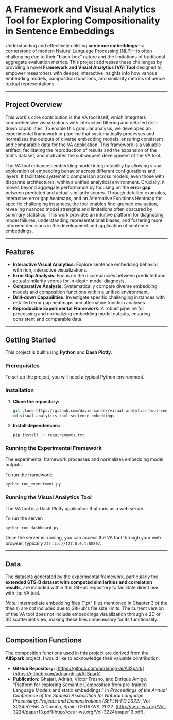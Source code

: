 # A Framework and Visual Analytics Tool for Exploring Compositionality in Sentence Embeddings

Understanding and effectively utilizing **sentence embeddings**—a cornerstone of modern Natural Language Processing (NLP)—is often challenging due to their "black-box" nature and the limitations of traditional aggregate evaluation metrics. This project addresses these challenges by providing a novel **Framework and Visual Analytics (VA) Tool** designed to empower researchers with deeper, interactive insights into how various embedding models, composition functions, and similarity metrics influence textual representations.

-----

## Project Overview

This work's core contribution is the VA tool itself, which integrates comprehensive visualizations with interactive filtering and detailed drill-down capabilities. To enable this granular analysis, we developed an experimental framework or pipeline that systematically processes and normalizes the outputs of diverse embedding models, ensuring consistent and comparable data for the VA application. This framework is a valuable artifact, facilitating the reproduction of results and the expansion of the tool's dataset, and motivates the subsequent development of the VA tool.

The VA tool enhances embedding model interpretability by allowing visual exploration of embedding behavior across different configurations and layers. It facilitates systematic comparison across models, even those with disparate architectures, within a unified analytical environment. Crucially, it moves beyond aggregate performance by focusing on the **error gap** between predicted and actual similarity scores. Through detailed examples, interactive error gap heatmaps, and an Alternative Functions Heatmap for specific challenging instances, the tool enables fine-grained evaluation, revealing nuanced model strengths and limitations often obscured by summary statistics. This work provides an intuitive platform for diagnosing model failures, understanding representational biases, and fostering more informed decisions in the development and application of sentence embeddings.

-----

## Features

  * **Interactive Visual Analytics:** Explore sentence embedding behavior with rich, interactive visualizations.
  * **Error Gap Analysis:** Focus on the discrepancies between predicted and actual similarity scores for in-depth model diagnosis.
  * **Comparative Analysis:** Systematically compare diverse embedding models and composition functions within a unified environment.
  * **Drill-down Capabilities:** Investigate specific challenging instances with detailed error gap heatmaps and alternative function analyses.
  * **Reproducible Experimental Framework:** A robust pipeline for processing and normalizing embedding model outputs, ensuring consistent and comparable data.

-----

## Getting Started

This project is built using **Python** and **Dash Plotly**.

### Prerequisites

To set up the project, you will need a typical Python environment.

### Installation

1.  **Clone the repository:**
    ```bash
    git clone https://github.com/david-xander/visual-analytics-tool-sentence-embeddings
    cd visual-analytics-tool-sentence-embeddings
    ```
2.  **Install dependencies:**
    ```bash
    pip install -r requirements.txt
    ```

### Running the Experimental Framework

The experimental framework processes and normalizes embedding model outputs.

To run the framework:

```bash
python run_experiment.py
```

### Running the Visual Analytics Tool

The VA tool is a Dash Plotly application that runs as a web server.

To run the server:

```bash
python run_dashboard.py
```

Once the server is running, you can access the VA tool through your web browser, typically at `http://127.0.0.1:8050/`.

-----

## Data

The datasets generated by the experimental framework, particularly the **extended STS-B dataset with computed similarities and correlation results**, are included within this GitHub repository to facilitate direct use with the VA tool.

*Note:* Intermediate embedding files (".pt" files mentioned in Chapter 3 of the thesis) are *not* included due to GitHub's file size limits. The current version of the VA tool does not include embeddings visualization through a 2D or 3D scatterplot view, making these files unnecessary for its functionality.

-----

## Composition Functions

The composition functions used in this project are derived from the **AllSpark** project. I would like to acknowledge their valuable contribution:

  * **GitHub Repository:** [https://github.com/adriangh-ai/AllSpark](https://github.com/adriangh-ai/AllSpark)
  * **Publication:**
    Ghajari, Adrián, Victor Fresno, and Enrique Amigo. “Platform for exploring Semantic Composition from pre-trained Language Models and static embeddings.” In *Proceedings of the Annual Conference of the Spanish Association for Natural Language Processing: Projects and Demonstrations (SEPLN-PD 2022)*, Vol-3224:52–56. A Coruña, Spain: CEUR-WS, 2022. [http://ceur-ws.org/Vol-3224/paper13.pdf](http://ceur-ws.org/Vol-3224/paper13.pdf).

